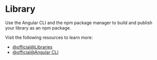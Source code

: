 # Library

Use the Angular CLI and the npm package manager to build and publish your library as an npm package.

Visit the following resources to learn more:

- [@official@Libraries](https://angular.dev/tools/libraries/creating-libraries)
- [@official@Angular CLI](https://angular.dev/tools/cli)
